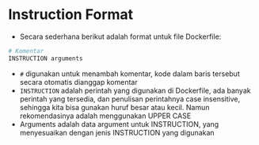 # Instruction Format

- Secara sederhana berikut adalah format untuk file Dockerfile:

```bash
# Komentar
INSTRUCTION arguments
```

- `#` digunakan untuk menambah komentar, kode dalam baris tersebut secara otomatis dianggap komentar
- `INSTRUCTION` adalah perintah yang digunakan di Dockerfile, ada banyak perintah yang tersedia, dan penulisan perintahnya case insensitive, sehingga kita bisa gunakan huruf besar atau kecil. Namun rekomendasinya adalah menggunakan UPPER CASE
- Arguments adalah data argument untuk INSTRUCTION, yang menyesuaikan dengan jenis INSTRUCTION yang digunakan
